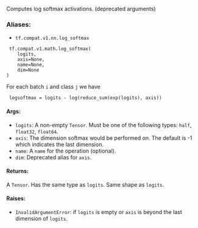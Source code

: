 Computes log softmax activations. (deprecated arguments)
### Aliases:
- `tf.compat.v1.nn.log_softmax`

```
 tf.compat.v1.math.log_softmax(
    logits,
    axis=None,
    name=None,
    dim=None
)
```
For each batch `i` and class `j` we have

```
 logsoftmax = logits - log(reduce_sum(exp(logits), axis))
```
#### Args:
- `logits`: A non-empty `Tensor`. Must be one of the following types: `half`, `float32`, `float64`.
- `axis`: The dimension softmax would be performed on. The default is -1 which indicates the last dimension.
- `name`: A `name` for the operation (optional).
- `dim`: Deprecated alias for `axis`.
#### Returns:
A `Tensor`. Has the same type as `logits`. Same shape as `logits`.
#### Raises:
- `InvalidArgumentError`: if `logits` is empty or `axis` is beyond the last dimension of `logits`.
